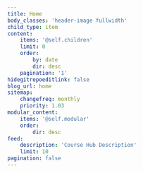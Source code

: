 ```yaml
---
title: Home
body_classes: 'header-image fullwidth'
child_type: item
content:
    items: '@self.children'
    limit: 0
    order:
        by: date
        dir: desc
    pagination: '1'
hidegitrepoeditlink: false
blog_url: home
sitemap:
    changefreq: monthly
    priority: 1.03
modular_content:
    items: '@self.modular'
    order:
        dir: desc
feed:
    description: 'Course Hub Description'
    limit: 10
pagination: false
---
```

